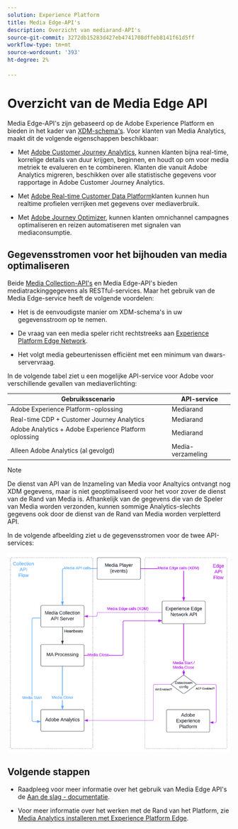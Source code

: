 ```yaml
---
solution: Experience Platform
title: Media Edge-API's
description: Overzicht van mediarand-API's
source-git-commit: 3272db15283d427eb4741708dffeb8141f61d5ff
workflow-type: tm+mt
source-wordcount: '393'
ht-degree: 2%

---
```



# Overzicht van de Media Edge API

Media Edge-API&#39;s zijn gebaseerd op de Adobe Experience Platform en bieden in het kader van [XDM-schema&#39;s](https://experienceleague.adobe.com/docs/experience-platform/xdm/home.html?lang=en#:~:text=Experience%20Data%20Model%20(XDM)%2C,the%20power%20of%20digital%20experiences). Voor klanten van Media Analytics, maakt dit de volgende eigenschappen beschikbaar:

* Met [Adobe Customer Journey Analytics](https://experienceleague.adobe.com/docs/analytics-platform/using/cja-overview/cja-overview.html?lang=en), kunnen klanten bijna real-time, korrelige details van duur krijgen, beginnen, en houdt op om voor media metriek te evalueren en te combineren. Klanten die vanuit Adobe Analytics migreren, beschikken over alle statistische gegevens voor rapportage in Adobe Customer Journey Analytics.

* Met [Adobe Real-time Customer Data Platform](https://experienceleague.adobe.com/docs/experience-platform/rtcdp/overview.html?lang=nl)klanten kunnen hun realtime profielen verrijken met gegevens over mediaverbruik.

* Met [Adobe Journey Optimizer](https://experienceleague.adobe.com/docs/journey-optimizer/using/get-started/get-started.html?lang=en), kunnen klanten omnichannel campagnes optimaliseren en reizen automatiseren met signalen van mediaconsumptie.


## Gegevensstromen voor het bijhouden van media optimaliseren

Beide [Media Collection-API&#39;s](https://experienceleague.adobe.com/docs/media-analytics/using/implementation/streaming-media-apis/mc-api-overview.html?lang=en&amp;media-tracking-data-flows) en Media Edge-API&#39;s bieden mediatrackinggegevens als RESTful-services. Maar het gebruik van de Media Edge-service heeft de volgende voordelen:

* Het is de eenvoudigste manier om XDM-schema&#39;s in uw gegevensstroom op te nemen.

* De vraag van een media speler richt rechtstreeks aan [Experience Platform Edge Network](https://experienceleague.adobe.com/docs/experience-platform/edge-network-server-api/overview.html?lang=en).

* Het volgt media gebeurtenissen efficiënt met een minimum van dwars-servervraag.

In de volgende tabel ziet u een mogelijke API-service voor Adobe voor verschillende gevallen van mediaverlichting:

| Gebruiksscenario | API-service |
| -------- | ----------- |
| Adobe Experience Platform-oplossing | Mediarand |
| Real-time CDP + Customer Journey Analytics | Mediarand |
| Adobe Analytics + Adobe Experience Platform oplossing | Mediarand |
| Alleen Adobe Analytics (al gevolgd) | Media-verzameling |

>[!NOTE]
>
> De dienst van API van de Inzameling van Media voor Analtyics ontvangt nog XDM gegevens, maar is niet geoptimaliseerd voor het voor zover de dienst van de Rand van Media is. Afhankelijk van de gegevens die van de Speler van Media worden verzonden, kunnen sommige Analytics-slechts gegevens ook door de dienst van de Rand van Media worden verpletterd API.

In de volgende afbeelding ziet u de gegevensstromen voor de twee API-services:

![Gegevensstromen van mediaveralyse](../assets/edge-api-dataflow.png)

## Volgende stappen

* Raadpleeg voor meer informatie over het gebruik van Media Edge API&#39;s de [Aan de slag - documentatie](getting-started.md).

* Voor meer informatie over het werken met de Rand van het Platform, zie [Media Analytics installeren met Experience Platform Edge](https://experienceleague.adobe.com/docs/media-analytics/using/implementation/implementation-edge.html?lang=en).





